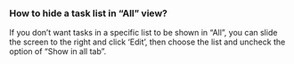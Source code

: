 ### How to hide a task list in “All” view?
If you don’t want tasks in a specific list to be shown in “All”, you can slide the screen to the right and click ‘Edit’, then choose the list and uncheck the option of “Show in all tab”.
